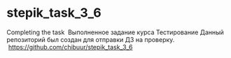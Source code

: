 # stepik_task_3_6
Completing the task
 Выполненное задание курса Тестирование
Данный репозиторий был создан для отправки ДЗ на проверку.
 https://github.com/chibuur/stepik_task_3_6
